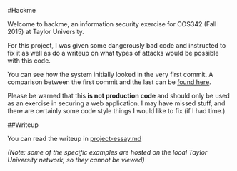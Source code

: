 #Hackme

Welcome to hackme, an information security exercise for COS342 (Fall 2015) at Taylor University.

For this project, I was given some dangerously bad code and instructed to fix it as well as do a writeup on what types of attacks would be possible with this code.

You can see how the system initially looked in the very first commit. A comparison between the first commit and the last can be [found here](https://github.com/BoringCode/hackme/compare/c736875ab5e141e33ed3966d6690515e7770a079...8080565b3613c265f41345ba95313d130b8b98b3).

Please be warned that this **is not production code** and should only be used as an exercise in securing a web application. I may have missed stuff, and there are certainly some code style things I would like to fix (if I had time.)

##Writeup

You can read the writeup in [project-essay.md](project-essay.md)

*(Note: some of the specific examples are hosted on the local Taylor University network, so they cannot be viewed)*